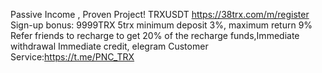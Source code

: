 Passive Income , Proven Project! TRXUSDT
https://38trx.com/m/register  Sign-up bonus: 9999TRX
5trx minimum deposit 3%, maximum return 9%
Refer friends to recharge to get 20% of the recharge funds,Immediate withdrawal Immediate credit,
elegram Customer Service:https://t.me/PNC_TRX
